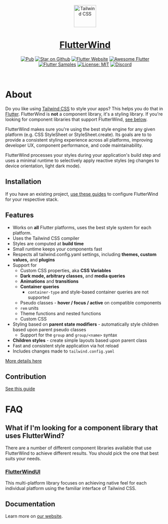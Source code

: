 <div align="center">
<p align="center">
  <a href="https://flutterwind.dev" target="_blank">
    <img src="https://flutterwind.dev/img/logo.svg" alt="Tailwind CSS" width="70" height="70">
    <h1 align="center" style="color:red;">FlutterWind</h1>
  </a>
</p>

<p align="center">
<a href="https://pub.dev/packages/flutter_bloc"><img src="https://img.shields.io/pub/v/flutter_bloc.svg" alt="Pub"></a>
<a href="https://github.com/flutterwind/flutterwind"><img src="https://img.shields.io/github/stars/flutterwind/flutterwind.svg?style=flat&logo=github&colorB=deeppink&label=stars" alt="Star on Github"></a>
<a href="https://flutter.dev/docs/development/data-and-backend/state-mgmt/options#bloc--rx"><img src="https://img.shields.io/badge/flutter-website-deepskyblue.svg" alt="Flutter Website"></a>
<a href="https://github.com/Solido/awesome-flutter#standard"><img src="https://img.shields.io/badge/awesome-flutter-blue.svg?longCache=true" alt="Awesome Flutter"></a>
<a href="https://fluttersamples.com"><img src="https://img.shields.io/badge/flutter-samples-teal.svg?longCache=true" alt="Flutter Samples"></a>
<a href="https://opensource.org/licenses/MIT"><img src="https://img.shields.io/badge/license-MIT-purple.svg" alt="License: MIT"></a>
<a href="https://discord.gg/bloc"><img src="https://img.shields.io/discord/649708778631200778.svg?logo=discord&color=blue" alt="Discord"></a>
</p>

</div>
<br />

# About

Do you like using [Tailwind CSS](https://tailwindcss.com) to style your apps? This helps you do that in [Flutter](https://flutter.dev). FlutterWind is **not** a component library, it's a styling library. If you're looking for component libraries that support FlutterWind, [see below](https://github.com/flutterwind/flutterwind/tree/%40danstepanov/docs-v4.1?tab=readme-ov-file#what-if-im-looking-for-a-component-library-that-uses-flutterwind).

FlutterWind makes sure you're using the best style engine for any given platform (e.g. CSS StyleSheet or StyleSheet.create). Its goals are to to provide a consistent styling experience across all platforms, improving developer UX, component performance, and code maintainability.

FlutterWind processes your styles during your application's build step and uses a minimal runtime to selectively apply reactive styles (eg changes to device orientation, light dark mode).

## Installation

If you have an existing project, [use these guides](https://www.flutterwind.dev/getting-started/installation) to configure FlutterWind for your respective stack.

## Features

- Works on **all** Flutter platforms, uses the best style system for each platform.
- Uses the Tailwind CSS compiler
- Styles are computed at **build time**
- Small runtime keeps your components fast
- Respects all tailwind.config.yaml settings, including **themes, custom values,** and **plugins**
- Support for
  - Custom CSS properties, aka **CSS Variables**
  - **Dark mode, arbitrary classes,** and **media queries**
  - **Animations** and **transitions**
  - **Container queries**
    - `container-type` and style-based container queries are not supported
  - Pseudo classes - **hover / focus / active** on compatible components
  - `rem` units
  - Theme functions and nested functions
  - Custom CSS
- Styling based on **parent state modifiers** - automatically style children based upon parent pseudo classes
  - Support for the `group` and `group/<name>` syntax
- **Children styles** - create simple layouts based upon parent class
- Fast and consistent style application via hot reload
- Includes changes made to `tailwind.config.yaml`

[More details here](https://www.flutterwind.dev/blog/announcement-flutterwind-v4#breaking-changes-from-v2)

## Contribution

[See this guide](https://github.com/flutterwind/flutterwind/blob/main/contributing.md)

# FAQ

## What if I'm looking for a component library that uses FlutterWind?

There are a number of different component libraries available that use FlutterWind to achieve different results. You should pick the one that best suits your needs.

### [FlutterWindUI](https://flutterwind.dev)

This multi-platform library focuses on achieving native feel for each individual platform using the familiar interface of Tailwind CSS.

## Documentation

Learn more on [our website](https://flutterwind.dev).